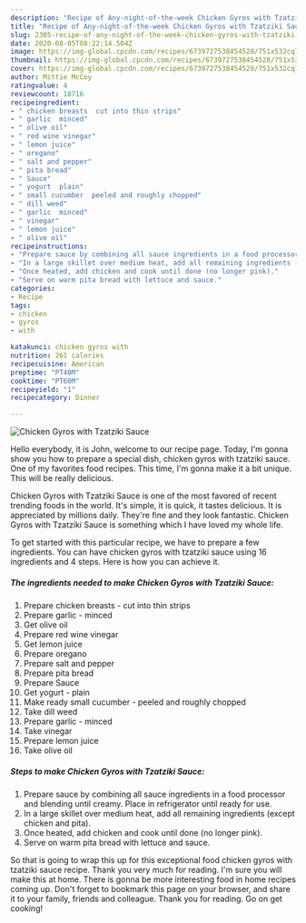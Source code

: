 ```yaml
---
description: "Recipe of Any-night-of-the-week Chicken Gyros with Tzatziki Sauce"
title: "Recipe of Any-night-of-the-week Chicken Gyros with Tzatziki Sauce"
slug: 2305-recipe-of-any-night-of-the-week-chicken-gyros-with-tzatziki-sauce
date: 2020-08-05T08:22:14.504Z
image: https://img-global.cpcdn.com/recipes/6739727538454528/751x532cq70/chicken-gyros-with-tzatziki-sauce-recipe-main-photo.jpg
thumbnail: https://img-global.cpcdn.com/recipes/6739727538454528/751x532cq70/chicken-gyros-with-tzatziki-sauce-recipe-main-photo.jpg
cover: https://img-global.cpcdn.com/recipes/6739727538454528/751x532cq70/chicken-gyros-with-tzatziki-sauce-recipe-main-photo.jpg
author: Mittie McCoy
ratingvalue: 4
reviewcount: 18716
recipeingredient:
- " chicken breasts  cut into thin strips"
- " garlic  minced"
- " olive oil"
- " red wine vinegar"
- " lemon juice"
- " oregano"
- " salt and pepper"
- " pita bread"
- " Sauce"
- " yogurt  plain"
- " small cucumber  peeled and roughly chopped"
- " dill weed"
- " garlic  minced"
- " vinegar"
- " lemon juice"
- " olive oil"
recipeinstructions:
- "Prepare sauce by combining all sauce ingredients in a food processor and blending until creamy. Place in refrigerator until ready for use."
- "In a large skillet over medium heat, add all remaining ingredients (except chicken and pita)."
- "Once heated, add chicken and cook until done (no longer pink)."
- "Serve on warm pita bread with lettuce and sauce."
categories:
- Recipe
tags:
- chicken
- gyros
- with

katakunci: chicken gyros with 
nutrition: 261 calories
recipecuisine: American
preptime: "PT40M"
cooktime: "PT60M"
recipeyield: "1"
recipecategory: Dinner

---
```



![Chicken Gyros with Tzatziki Sauce](https://img-global.cpcdn.com/recipes/6739727538454528/751x532cq70/chicken-gyros-with-tzatziki-sauce-recipe-main-photo.jpg)

Hello everybody, it is John, welcome to our recipe page. Today, I'm gonna show you how to prepare a special dish, chicken gyros with tzatziki sauce. One of my favorites food recipes. This time, I'm gonna make it a bit unique. This will be really delicious.



Chicken Gyros with Tzatziki Sauce is one of the most favored of recent trending foods in the world. It's simple, it is quick, it tastes delicious. It is appreciated by millions daily. They're fine and they look fantastic. Chicken Gyros with Tzatziki Sauce is something which I have loved my whole life.


To get started with this particular recipe, we have to prepare a few ingredients. You can have chicken gyros with tzatziki sauce using 16 ingredients and 4 steps. Here is how you can achieve it.

<!--inarticleads1-->

##### The ingredients needed to make Chicken Gyros with Tzatziki Sauce:

1. Prepare  chicken breasts - cut into thin strips
1. Prepare  garlic - minced
1. Get  olive oil
1. Prepare  red wine vinegar
1. Get  lemon juice
1. Prepare  oregano
1. Prepare  salt and pepper
1. Prepare  pita bread
1. Prepare  Sauce
1. Get  yogurt - plain
1. Make ready  small cucumber - peeled and roughly chopped
1. Take  dill weed
1. Prepare  garlic - minced
1. Take  vinegar
1. Prepare  lemon juice
1. Take  olive oil




<!--inarticleads2-->

##### Steps to make Chicken Gyros with Tzatziki Sauce:

1. Prepare sauce by combining all sauce ingredients in a food processor and blending until creamy. Place in refrigerator until ready for use.
1. In a large skillet over medium heat, add all remaining ingredients (except chicken and pita).
1. Once heated, add chicken and cook until done (no longer pink).
1. Serve on warm pita bread with lettuce and sauce.




So that is going to wrap this up for this exceptional food chicken gyros with tzatziki sauce recipe. Thank you very much for reading. I'm sure you will make this at home. There is gonna be more interesting food in home recipes coming up. Don't forget to bookmark this page on your browser, and share it to your family, friends and colleague. Thank you for reading. Go on get cooking!
